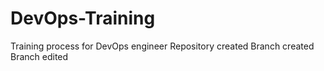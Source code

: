 # DevOps-Training
Training process for DevOps engineer
Repository created
Branch created
Branch edited
